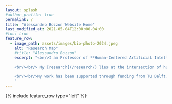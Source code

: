 ```yaml
---
layout: splash
#author_profile: true
permalink: /
title: "Alessandro Bozzon Website Home"
last_modified_at: 2021-05-04T12:00:00-04:00
#toc: true
feature_row:
  - image_path: assets/images/bio-photo-2024.jpeg
    alt: "Research Map"
    #title: "Alessandro Bozzon"
    excerpt: "<br/>I am Professor of **Human-Centered Artificial Intelligence** with the [Department of Sustainable Design Engineering](https://www.tudelft.nl/en/ide/about-ide/departments/design-engineering/) of the [Faculty of Industrial Design Engineering](https://www.tudelft.nl/en/ide/) (IDE); and part-time professor with the [Department of Software Technology](https://www.tudelft.nl/ewi/over-de-faculteit/afdelingen/software-technology/) of the [Faculty of Electrical Engineering, Mathematics, and Computer Science](https://www.tudelft.nl/en/eemcs/) (EEMCS)of [Delft University of Technology](https://www.tudelft.nl). As of November 2020, I serve as Head of the [Department of Sustainable Design Engineering](https://www.tudelft.nl/en/ide/about-ide/departments/design-engineering/).

    <br/><br/> My [research](/research/) lies at the intersection of human-computer interaction, human computation, user modelling, and machine learning. I am interested in developing methods and tools that support the design, development, control, and operation of AI-enabled systems that are well-situated around actual human characteristics, values, intentions, and behaviours. By investigating the relationship between the science and practice of design, and the digital technology that fuels intelligent products, services, and systems, my [team](/research/team) and I study and build novel **Human-Centred Artificial Intelligence**  methods and tools that combine the cognitive and reasoning abilities of (groups of) individuals, with the computational powers of machines, and insights from large amount of heterogeneous data.
     
    <br/><br/>My work has been supported through funding from TU Delft, AMS, 4TU, NWO, NWA, SurfSara, H2020, EIT Digital, IBM, KPN, Cognizant, and Telecom Italia.
    "
---
```


<!-- 
    <br/><br/> I am Principal Investigator of **Urban Data and Intelligence** at the [Amsterdam Institute for Advanced Metropolitan Solutions](https://www.ams-institute.org). I am an active member of the [Delft Data Science](https://www.tudelft.nl/ewi/samenwerken/delft-data-science/) and the Leiden-Delft-Erasmus [BOLD (Big, Open and Linked Data) Cities](http://www.centre-for-bold-cities.nl/home) initiatives.

I am faculty fellow with the [IBM Benelux CAS](http://www.research.ibm.com/university/cas/benelux/index.html).
[I have published](about/#publications) &asymp;90 paper in peer-reviewd international conferences (WWW, HCOMP, CSCW, AAAI, IJCAI, ISWC) and journals (ACM TWEB, VLDBJ, IEEE Access, IEEE Internet Computing, Semantic Web Journal). [I have acquired](about/#funding) more than 3.2M&euro; in research funding.
    <br/><br/> I teach [_Web and Database Technology_](https://studiegids.tudelft.nl/a101_displayCourse.do?course_id=48438) (BSc, with [Claudia Hauff](https://chauff.github.io)) and [_Crowd Computing_](https://studiegids.tudelft.nl/a101_displayCourse.do?course_id=45597) (MSc,  with [Nava Tintarev](http://navatintarev.com)). I regularly supervise students at PhD, MSc, and BSc levels.

I am member of the [Web Information Systems group](http://wis.ewi.tudelft.nl) chaired by [Prof. Geert-Jan Houben](http://www.wis.ewi.tudelft.nl/houben/). -->

{% include feature_row type="left" %}

<!-- # News 
{% for post in site.categories.news limit: 5 %}      
    {% include archive-single-home.html %}
{% endfor %}


# Highlights
{% for post in site.categories.highlight limit: 5 %}
  {% include archive-single-home.html %}
{% endfor %} -->
